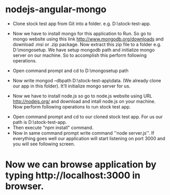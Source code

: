 nodejs-angular-mongo
====================

* Clone stock test app from Git into a folder. e.g. D:\stock-test-app.


* Now we have to install mongo for this application to Run. So go to mongo website using this link http://www.mongodb.org/downloads and download .msi or .zip package.
Now extract this zip file to a folder e.g. D:\mongosetup. We have setup mongodb path and initialize mongo server on our machine. So to accomplish this perform following operations.

* Open command prompt and cd to D:\mongosetup path

* Now write mongod –dbpath D:\stock-test-app\data. (We already clone our app in this folder). It’ll initialize mongo server for us.

* Now we have to install node.js so go to node.js website using URL http://nodejs.org/ and download and intall node.js on your machine. Now perform following operations to run stock test app.

-	Open command prompt and cd to our cloned stock test app. For us our path is D:\stock-test-app.
-  Then execute "npm install" command.
-	Now in same command prompt write command ''node server.js''. If everything goes well our application will start listening on port 3000 and you will see following screen.

Now we can browse application by typing http://localhost:3000 in browser.
============================================================================
